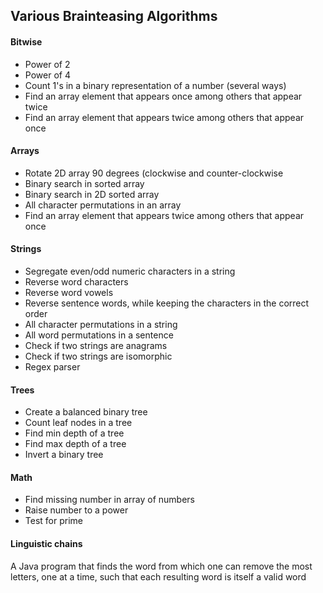 ## Various Brainteasing Algorithms

#### Bitwise
* Power of 2
* Power of 4
* Count 1's in a binary representation of a number (several ways)
* Find an array element that appears once among others that appear twice
* Find an array element that appears twice among others that appear once

#### Arrays
* Rotate 2D array 90 degrees (clockwise and counter-clockwise
* Binary search in sorted array
* Binary search in 2D sorted array
* All character permutations in an array
* Find an array element that appears twice among others that appear once

#### Strings
* Segregate even/odd numeric characters in a string
* Reverse word characters
* Reverse word vowels
* Reverse sentence words, while keeping the characters in the correct order
* All character permutations in a string
* All word permutations in a sentence
* Check if two strings are anagrams
* Check if two strings are isomorphic
* Regex parser

#### Trees
* Create a balanced binary tree
* Count leaf nodes in a tree
* Find min depth of a tree
* Find max depth of a tree
* Invert a binary tree

#### Math
* Find missing number in array of numbers
* Raise number to a power
* Test for prime

#### Linguistic chains
A Java program that finds the word from which one can remove the most letters, one at a time, such that each resulting word is itself a valid word
